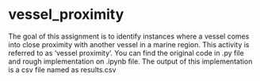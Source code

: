 # vessel_proximity
The goal of this assignment is to identify instances where a vessel comes into close proximity with another vessel in a marine region. This activity is referred to as ‘vessel proximity’.
You can find the original code in .py file and rough implementation on .ipynb file. 
The output of this implementation is a csv file named as results.csv
